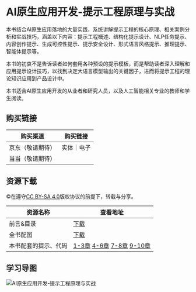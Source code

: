 # AI原生应用开发-提示工程原理与实战

本书结合AI原生应用落地的大量实践，系统讲解提示工程的核心原理、相关案例分析和实战技巧，涵盖以下内容：提示工程概述、结构化提示设计、NLP任务提示、内容创作提示、生成可控性提示、提示安全设计、形式语言风格提示、推理提示、智能体提示等。

本书的初衷不是告诉读者如何套用各种预设的提示模板，而是帮助读者深入理解和应用提示设计技巧，以找到决定大语言模型输出的关键因子，进而将提示工程的理论知识应用到产品设计中。

本书适合AI原生应用开发的从业者和研究人员，以及人工智能相关专业的教师和学生阅读。

## 购买链接

| 购买渠道         | 购买链接   |
| ---------------- | ---------- |
| 京东（敬请期待） | 实体｜电子 |
| 当当（敬请期待） |            |

## 资源下载

©️在遵守[CC BY-SA 4.0](https://creativecommons.org/licenses/by-sa/4.0/)版权协议的前提下，转载与分享。

| 资源名称             | 查看地址                                                     |
| -------------------- | ------------------------------------------------------------ |
| 前言&目录            | [下载](前言.md)                                              |
| 全书配图             | [下载](全书配图.pdf)                                         |
| 本书配套的提示、代码 | [1-3章](代码/代码1-3章.md)  [4-6章](代码/代码4-6章.md)  [7-8章](代码/代码7-8章.md)  [9-10章](代码/代码9-10章.md) |

## 学习导图

![AI原生应用开发-提示工程原理与实战](../assets/README.assets/AI%E5%8E%9F%E7%94%9F%E5%BA%94%E7%94%A8%E5%BC%80%E5%8F%91-%E6%8F%90%E7%A4%BA%E5%B7%A5%E7%A8%8B%E5%8E%9F%E7%90%86%E4%B8%8E%E5%AE%9E%E6%88%98.png)
